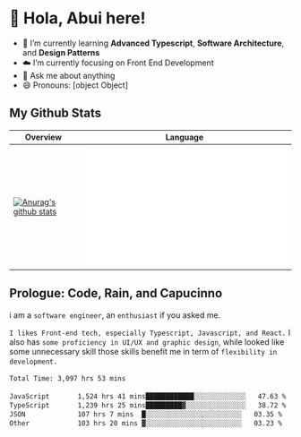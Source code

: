 # 👋 Hola, Abui here!

- 🌱 I’m currently learning **Advanced Typescript**, **Software Architecture**, and **Design Patterns**
- ☁️ I’m currently focusing on Front End Development
- 💬 Ask me about anything
- 😄 Pronouns: [object Object]

## My Github Stats

| Overview | Language |
| --- | --- |
|[![Anurag's github stats](https://github-readme-stats.vercel.app/api?username=abui-am&count_private=true)](https://github.com/anuraghazra/github-readme-stats)|![Language](https://raw.githubusercontent.com/abui-am/stats/c6455f656dfce7acd3951e5ec5b25d72af0b2ee3/generated/languages.svg)|

## Prologue: Code, Rain, and Capucinno
i am a `software engineer`, an `enthusiast` if you asked me. 

`I likes Front-end tech, especially Typescript, Javascript, and React.` I also has `some proficiency in UI/UX and graphic design`, while looked like some unnecessary skill those skills benefit me in term of `flexibility in development.`


<!--START_SECTION:waka-->

```text
Total Time: 3,097 hrs 53 mins

JavaScript       1,524 hrs 41 mins████████████░░░░░░░░░░░░░   47.63 %
TypeScript       1,239 hrs 25 mins█████████▓░░░░░░░░░░░░░░░   38.72 %
JSON             107 hrs 7 mins  █░░░░░░░░░░░░░░░░░░░░░░░░   03.35 %
Other            103 hrs 20 mins ▓░░░░░░░░░░░░░░░░░░░░░░░░   03.23 %
```

<!--END_SECTION:waka-->
